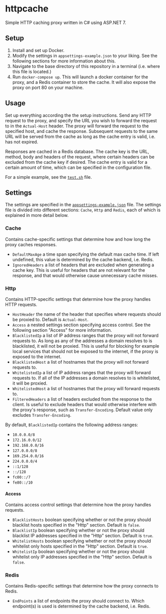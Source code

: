 # httpcache

Simple HTTP caching proxy written in C# using ASP.NET 7.

## Setup

1. Install and set up Docker. 
2. Modify the settings in ``appsettings-example.json`` to your liking. See the following sections 
   for more information about this.
3. Navigate to the base directory of this repository in a terminal (i.e. where this file is located.) 
4. Run ``docker-compose up``. This will launch a docker container for the proxy, and a Redis 
   container to store the cache. It will also expose the proxy on port 80 on your machine. 

## Usage

Set up everything according the the setup instructions. Send any HTTP request to the proxy, and 
specify the URL you wish to forward the request to in the ``Actual-Host`` header. The proxy will
forward the request to the specified host, and cache the response. Subsequent requests to the same
URL will be served from the cache as long as the cache entry is valid, i.e. has not expired. 

Responses are cached in a Redis database. The cache key is the URL, method, body and headers of the 
request, where certain headers can be excluded from the cache key if desired. The cache entry is
valid for a certain amount of time, which can be specified in the configuration file.

For a simple example, see the [``test.sh``](test.sh) file.

## Settings

The settings are specified in the [``appsettings-example.json``](appsettings-example.json) file. The 
settings file is divided into different sections: ``Cache``, ``Http`` and ``Redis``, each of which
is explained in more detail below.

### Cache

Contains cache-specific settings that determine how and how long the proxy caches responses.

- ``DefaultMaxAge`` a time span specifying the default max cache time. If left undefined, this value is 
  determined by the cache backend, i.e. Redis.
- ``IgnoredHeaders`` a list of headers that are excluded when generating a cache key. This is useful for
  headers that are not relevant for the response, and that would otherwise cause unnecessary cache misses.

### Http

Contains HTTP-specific settings that determine how the proxy handles HTTP requests.

- ``HostHeader`` the name of the header that specifies where requests should be proxied to. Default is 
  ``Actual-Host``.
- ``Access`` a nested settings section specifying access control. See the following section "Access" for more 
  information.
- ``BlacklistedIp`` a list of IP address ranges that the proxy will not forward requests to. As long as any of
  the addresses a domain resolves to is blacklisted, it will not be proxied. This is useful for blocking
  for example local services that should not be exposed to the internet, if the proxy is exposed to the internet.
- ``BlacklistedHost`` a list of hostnames that the proxy will not forward requests to. 
- ``WhitelistedIp`` a list of IP address ranges that the proxy will forward requests to. If all of the IP addresses
  a domain resolves to is whitelisted, it will be proxied.
- ``WhitelistedHost`` a list of hostnames that the proxy will forward requests to.
- ``FilteredHeaders`` a list of headers excluded from the response to the client. Is useful to exclude headers that
  would otherwise interfere with the proxy's response, such as ``Transfer-Encoding``. Default value only excludes
  ``Transfer-Encoding``.

By default, ``BlacklistedIp`` contains the following address ranges:
- ``10.0.0.0/8``
- ``172.16.0.0/12``
- ``192.168.0.0/16``
- ``127.0.0.0/8``
- ``169.254.0.0/16``
- ``224.0.0.0/4``
- ``::1/128``
- ``::/128``
- ``fc00::/7``
- ``fe80::/10``

#### Access

Contains access control settings that determine how the proxy handles requests.

- ``BlacklistHosts`` boolean specifying whether or not the proxy should blacklist hosts specified in the "Http" 
  section. Default is ``false``.
- ``BlacklistIp`` boolean specifying whether or not the proxy should blacklist IP addresses specified in the "Http" 
  section. Default is ``true``.
- ``WhitelistHosts`` boolean specifying whether or not the proxy should whitelist only hosts specified in the "Http"
  section. Default is ``true``.
- ``WhitelistIp`` boolean specifying whether or not the proxy should whitelist only IP addresses specified in the "Http"
  section. Default is ``false``.

### Redis

Contains Redis-specific settings that determine how the proxy connects to Redis.

- ``EndPoints`` a list of endpoints the proxy should connect to. Which endpoint(s) is used is determined by the cache
  backend, i.e. Redis. 
